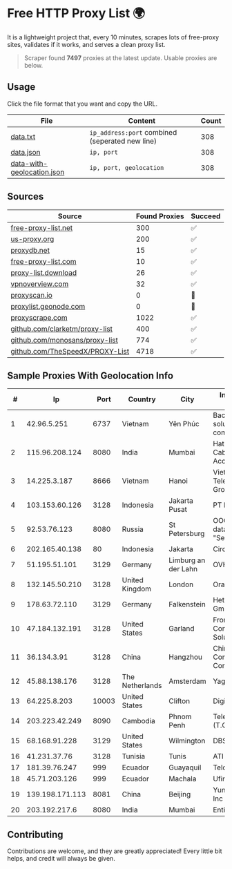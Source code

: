 
# Free HTTP Proxy List 🌍

It is a lightweight project that, every 10 minutes, scrapes lots of free-proxy sites, validates if it works, and serves a clean proxy list.


> Scraper found **7497** proxies at the latest update. Usable proxies are below.

## Usage

Click the file format that you want and copy the URL.


|File|Content|Count|
|----|-------|-----|
|[data.txt](https://raw.githubusercontent.com/themiralay/Proxy-List-World/master/data.txt)|`ip_address:port` combined (seperated new line)|308|
|[data.json](https://raw.githubusercontent.com/themiralay/Proxy-List-World/master/data.json)|`ip, port`|308|
|[data-with-geolocation.json](https://raw.githubusercontent.com/themiralay/Proxy-List-World/master/data-with-geolocation.json)|`ip, port, geolocation`|308|

## Sources

|Source|Found Proxies|Succeed|
|------|-------------|-------|
|[free-proxy-list.net](https://free-proxy-list.net)|300|✅|
|[us-proxy.org](https://www.us-proxy.org)|200|✅|
|[proxydb.net](http://proxydb.net)|15|✅|
|[free-proxy-list.com](https://free-proxy-list.com/?page=&port=&type%5B%5D=http&type%5B%5D=https&up_time=0&search=Search)|10|✅|
|[proxy-list.download](https://www.proxy-list.download/HTTP)|26|✅|
|[vpnoverview.com](https://vpnoverview.com/privacy/anonymous-browsing/free-proxy-servers)|32|✅|
|[proxyscan.io](https://www.proxyscan.io)|0|🚫|
|[proxylist.geonode.com](https://proxylist.geonode.com/api/proxy-list?limit=300&page=1&sort_by=lastChecked&sort_type=desc&protocols=http,https)|0|🚫|
|[proxyscrape.com](https://api.proxyscrape.com/v2/?request=displayproxies&protocol=http&timeout=10000&country=all&ssl=all&anonymity=all)|1022|✅|
|[github.com/clarketm/proxy-list](https://raw.githubusercontent.com/clarketm/proxy-list/master/proxy-list-raw.txt)|400|✅|
|[github.com/monosans/proxy-list](https://raw.githubusercontent.com/monosans/proxy-list/main/proxies/http.txt)|774|✅|
|[github.com/TheSpeedX/PROXY-List](https://raw.githubusercontent.com/TheSpeedX/PROXY-List/master/http.txt)|4718|✅|


## Sample Proxies With Geolocation Info

|#|Ip|Port|Country|City|Internet Service Provider|
|-|--|----|-------|----|-------------------------|
|1|42.96.5.251|6737|Vietnam|Yên Phúc|Bach Kim Network solutions Join stock company|
|2|115.96.208.124|8080|India|Mumbai|Hathway IP over Cable Internet Access|
|3|14.225.3.187|8666|Vietnam|Hanoi|Vietnam Posts and Telecommunications Group|
|4|103.153.60.126|3128|Indonesia|Jakarta Pusat|PT Era Awan Digital|
|5|92.53.76.123|8080|Russia|St Petersburg|OOO "Network of data-centers "Selectel"|
|6|202.165.40.138|80|Indonesia|Jakarta|Circlecom|
|7|51.195.51.101|3129|Germany|Limburg an der Lahn|OVH SAS|
|8|132.145.50.210|3128|United Kingdom|London|Oracle Corporation|
|9|178.63.72.110|3129|Germany|Falkenstein|Hetzner Online GmbH|
|10|47.184.132.191|3128|United States|Garland|Frontier Communications Solutions|
|11|36.134.3.91|3128|China|Hangzhou|China Mobile Communications Corporation|
|12|45.88.138.176|3128|The Netherlands|Amsterdam|Yaglom Labs Ltd|
|13|64.225.8.203|10003|United States|Clifton|DigitalOcean, LLC|
|14|203.223.42.249|8090|Cambodia|Phnom Penh|Telecom Cambodia (T.C.)|
|15|68.168.91.228|3129|United States|Wilmington|DBS International|
|16|41.231.37.76|3128|Tunisia|Tunis|ATI - ISP|
|17|181.39.76.247|999|Ecuador|Guayaquil|Telconet S.A|
|18|45.71.203.126|999|Ecuador|Machala|Ufinet Panama S.A.|
|19|139.198.171.113|8081|China|Beijing|Yunify Technologies Inc|
|20|203.192.217.6|8080|India|Mumbai|Entire In2Cable|



## Contributing

Contributions are welcome, and they are greatly appreciated! Every
little bit helps, and credit will always be given.

